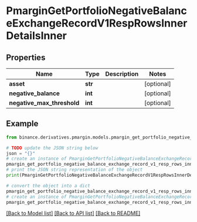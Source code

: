# PmarginGetPortfolioNegativeBalanceExchangeRecordV1RespRowsInnerDetailsInner


## Properties

Name | Type | Description | Notes
------------ | ------------- | ------------- | -------------
**asset** | **str** |  | [optional] 
**negative_balance** | **int** |  | [optional] 
**negative_max_threshold** | **int** |  | [optional] 

## Example

```python
from binance.derivatives.pmargin.models.pmargin_get_portfolio_negative_balance_exchange_record_v1_resp_rows_inner_details_inner import PmarginGetPortfolioNegativeBalanceExchangeRecordV1RespRowsInnerDetailsInner

# TODO update the JSON string below
json = "{}"
# create an instance of PmarginGetPortfolioNegativeBalanceExchangeRecordV1RespRowsInnerDetailsInner from a JSON string
pmargin_get_portfolio_negative_balance_exchange_record_v1_resp_rows_inner_details_inner_instance = PmarginGetPortfolioNegativeBalanceExchangeRecordV1RespRowsInnerDetailsInner.from_json(json)
# print the JSON string representation of the object
print(PmarginGetPortfolioNegativeBalanceExchangeRecordV1RespRowsInnerDetailsInner.to_json())

# convert the object into a dict
pmargin_get_portfolio_negative_balance_exchange_record_v1_resp_rows_inner_details_inner_dict = pmargin_get_portfolio_negative_balance_exchange_record_v1_resp_rows_inner_details_inner_instance.to_dict()
# create an instance of PmarginGetPortfolioNegativeBalanceExchangeRecordV1RespRowsInnerDetailsInner from a dict
pmargin_get_portfolio_negative_balance_exchange_record_v1_resp_rows_inner_details_inner_from_dict = PmarginGetPortfolioNegativeBalanceExchangeRecordV1RespRowsInnerDetailsInner.from_dict(pmargin_get_portfolio_negative_balance_exchange_record_v1_resp_rows_inner_details_inner_dict)
```
[[Back to Model list]](../README.md#documentation-for-models) [[Back to API list]](../README.md#documentation-for-api-endpoints) [[Back to README]](../README.md)



